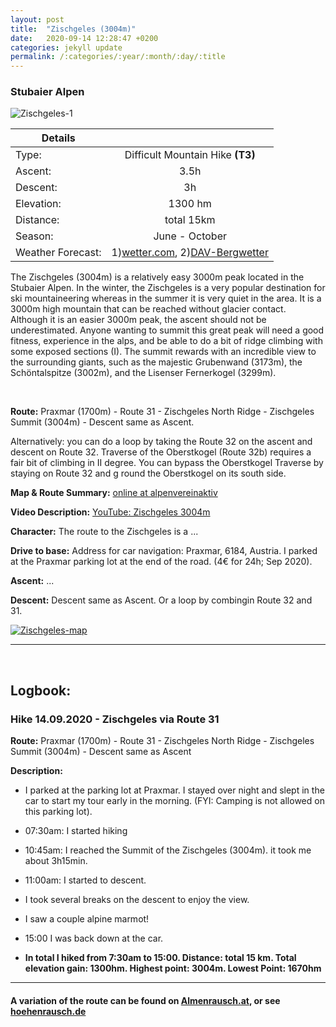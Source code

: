 ```yaml
---
layout: post
title:  "Zischgeles (3004m)"
date:   2020-09-14 12:28:47 +0200
categories: jekyll update
permalink: /:categories/:year/:month/:day/:title
---
```

### Stubaier Alpen
![Zischgeles-1](/hikingblog.github.io/assets/img/hiking/Zischgeles-1.jpg)



| Details       |               |
| ------------- |:-------------:|
| Type:         | Difficult Mountain Hike  **(T3)** |
| Ascent:       | 3.5h          |
| Descent:      | 3h            |
| Elevation:    | 1300 hm       |
| Distance:     | total 15km    |
| Season:       |  June -  October |
| Weather Forecast:  |  1)[wetter.com](https://www.wetter.com/oesterreich/praxmar/ATAT30190003.html),  2)[DAV-Bergwetter](https://www.alpenverein.de/DAV-Services/Bergwetter/Oetztal-Pitztal-Stubaital-Silvretta-Sankt-Moritz)   |

The Zischgeles (3004m) is a relatively easy 3000m peak located in the Stubaier Alpen. In the winter, the Zischgeles is a very popular destination for ski mountaineering  whereas in the summer it is very quiet in the area. It is a 3000m high mountain that can be reached without glacier contact. Although it is an easier 3000m peak, the ascent should not be underestimated. Anyone wanting to summit this great peak will need a good fitness, experience in the alps, and be able to do a bit of ridge climbing with some exposed sections (I). The summit rewards with an incredible view to the surrounding giants, such as the majestic Grubenwand (3173m), the Schöntalspitze (3002m), and the Lisenser Fernerkogel (3299m).


<br>

**Route:**
Praxmar (1700m) - Route 31 - Zischgeles North Ridge - Zischgeles Summit (3004m) - Descent same as Ascent.

Alternatively: you can do a loop by taking the Route 32 on the ascent and descent on Route 32. Traverse of the Oberstkogel (Route 32b) requires a fair bit of climbing in II degree. You can bypass the Oberstkogel Traverse by staying on Route 32 and g round the Oberstkogel on its south side.

**Map & Route Summary:**   [online at alpenvereinaktiv](https://www.alpenvereinaktiv.com/de/tour/zischgeles-2020-09-14/187379041/?share=%7Ezoczcvgb%244ossqjtn)

**Video Description:** [YouTube: Zischgeles 3004m](add)

**Character:** The route to the Zischgeles is a ...


**Drive to base:**
Address for car navigation: Praxmar, 6184, Austria.
I parked at the Praxmar parking lot at the end of the road. (4€ for 24h; Sep 2020).


**Ascent:**
...


**Descent:**
Descent same as Ascent. Or a loop by combingin Route 32 and 31.





[![Zischgeles-map](/hikingblog.github.io/assets/img/hiking/Zischgeles-map.jpg)](https://www.alpenvereinaktiv.com/de/tour/zischgeles-2020-09-14/187379041/?share=%7Ezoczcvgb%244ossqjtn)



-------

<br>

## Logbook:

### Hike 14.09.2020 - Zischgeles via Route 31
**Route:**  Praxmar (1700m) - Route 31 - Zischgeles North Ridge - Zischgeles Summit (3004m) - Descent same as Ascent

**Description:**
- I parked at the parking lot at Praxmar. I stayed over night and slept in the car to start my tour early in the morning. (FYI: Camping is not allowed on this parking lot).
- 07:30am: I started hiking
- 10:45am: I reached the Summit of the Zischgeles (3004m). it took me about 3h15min.
- 11:00am: I started to descent.
- I took several breaks on the descent to enjoy the view.
- I saw a couple alpine marmot!
- 15:00  I was back down at the car.

- **In total I hiked from 7:30am to 15:00. Distance: total 15 km. Total elevation gain: 1300hm. Highest point: 3004m. Lowest Point: 1670hm**


---

#### A variation of the route can be found on [Almenrausch.at](https://www.almenrausch.at/touren/suchergebnisse/tourdetails/tour/zischgeles-3003-m-von-praxmar427.html), or see [hoehenrausch.de](https://www.hoehenrausch.de/berge/zischgeles/)

